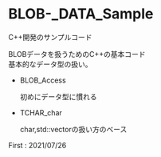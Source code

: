 # BLOB-_DATA_Sample
C++開発のサンプルコード

BLOBデータを扱うためのC++の基本コード<br>
基本的なデータ型の扱い。

 * BLOB_Access<p>
  初めにデータ型に慣れる<p>
  
 * TCHAR_char<p>
  char,std::vector<BYTE>の扱い方のベース<p>

First : 2021/07/26

